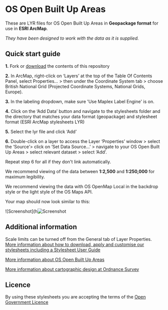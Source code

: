 # OS Open Built Up Areas

These are LYR files for OS Open Built Up Areas in **Geopackage format** for use in **ESRI ArcMap**.

*They have been designed to work with the data as it is supplied.*

## Quick start guide

**1.**  Fork or [download](https://github.com/OrdnanceSurvey/OS-Open-Built-Up-Areas-stylesheets/archive/master.zip) the contents of this repository

**2.**  In ArcMap, right-click on ‘Layers’ at the top of the Table Of Contents Panel, select Properties… > then under the Coordinate System tab > choose British National Grid (Projected Coordinate Systems, National Grids, Europe).

**3.**  In the labeling dropdown, make sure 'Use Maplex Label Engine' is on.

**4.**  Click on the ‘Add Data’ button and navigate to the stylesheets folder and the directory that matches your data format (geopackage) and stylesheet format (ESRI ArcMap stylesheets LYR)

**5.**  Select the lyr file and click ‘Add’

**6.**  Double-click on a layer to access the Layer ‘Properties’ window > select the ‘Source’> click on ‘Set Data Source…’ > navigate to your OS Open Built Up Areas > select relevant dataset > select ‘Add’.

Repeat step 6 for all if they don't link automatically.

We recommend viewing of the data between **1:2,500** and **1:250,000** for maximum legibility.

We recommend viewing the data with OS OpenMap Local in the backdrop style or the light style of the OS Maps API.


Your map should now look similar to this: 

  ![Screenshot](h![Screenshot](https://raw.githubusercontent.com/OrdnanceSurvey/OS-Open-Built-Up-Areas-stylesheets/main/ESRI%20stylesheets%20(LYR)/images/BuiltUpandNonBuiltUpExtents.png "Screenshot of the Built Up and Non Built Up Extents layers over the OS Maps API in light style")


## Additional information

Scale limits can be turned off from the General tab of Layer Properties.
[More information about how to download, apply and customise our stylesheets including a Stylesheet User Guide](https://github.com/OrdnanceSurvey?utf8=%E2%9C%93&q=stylesheet&type=&language=)

[More information about OS Open Built Up Areas](http://www.ordnancesurvey.co.uk/business-and-government/products/os-open-built-up-areas.html)

[More information about cartographic design at Ordnance Survey](https://github.com/OrdnanceSurvey/GeoDataViz-Toolkit)

## Licence

By using these stylesheets you are accepting the terms of the [Open Government Licence](http://www.nationalarchives.gov.uk/doc/open-government-licence/)

